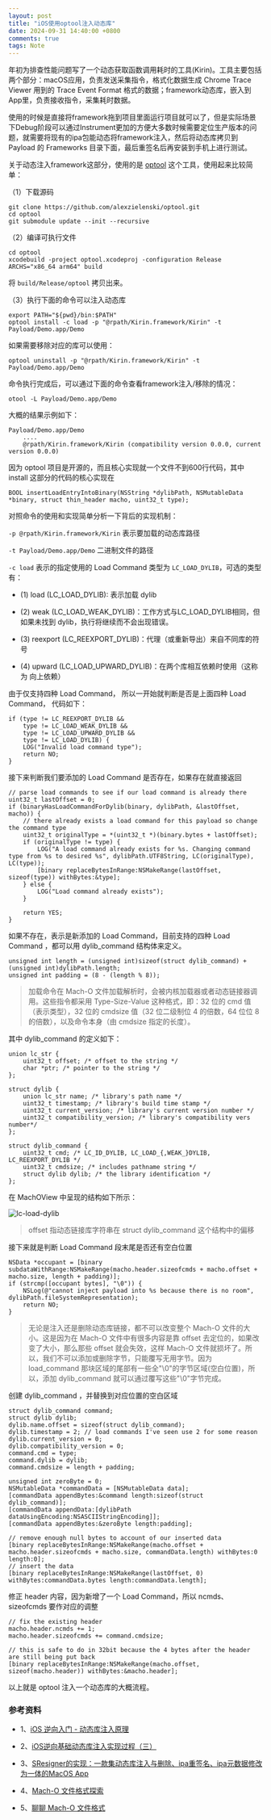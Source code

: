 ```yaml
---
layout: post
title: "iOS使用optool注入动态库"
date: 2024-09-31 14:40:00 +0800
comments: true
tags: Note
---
```


年初为排查性能问题写了一个动态获取函数调用耗时的工具(Kirin)。工具主要包括两个部分：macOS应用，负责发送采集指令，格式化数据生成 Chrome Trace Viewer 用到的 Trace Event Format 格式的数据；framework动态库，嵌入到App里，负责接收指令，采集耗时数据。

使用的时候是直接将framework拖到项目里面运行项目就可以了，但是实际场景下Debug阶段可以通过Instrument更加的方便大多数时候需要定位生产版本的问题，就需要将现有的ipa包能动态将framework注入，然后将动态库拷贝到 Payload 的 Frameworks 目录下面，最后重签名后再安装到手机上进行测试。

关于动态注入framework这部分，使用的是 [optool](https://github.com/alexzielenski/optool.git) 这个工具，使用起来比较简单： 

（1）下载源码

```
git clone https://github.com/alexzielenski/optool.git 
cd optool
git submodule update --init --recursive
```

（2）编译可执行文件

```
cd optool
xcodebuild -project optool.xcodeproj -configuration Release ARCHS="x86_64 arm64" build
```

将 `build/Release/optool` 拷贝出来。

（3）执行下面的命令可以注入动态库

```
export PATH="${pwd}/bin:$PATH"
optool install -c load -p "@rpath/Kirin.framework/Kirin" -t Payload/Demo.app/Demo
```

如果需要移除对应的库可以使用：

```
optool uninstall -p "@rpath/Kirin.framework/Kirin" -t Payload/Demo.app/Demo
```

命令执行完成后，可以通过下面的命令查看framework注入/移除的情况：

```
otool -L Payload/Demo.app/Demo
```

大概的结果示例如下：

```
Payload/Demo.app/Demo
    ....
    @rpath/Kirin.framework/Kirin (compatibility version 0.0.0, current version 0.0.0)
```

因为 optool 项目是开源的，而且核心实现就一个文件不到600行代码，其中 install 这部分的代码的核心实现在 

```
BOOL insertLoadEntryIntoBinary(NSString *dylibPath, NSMutableData *binary, struct thin_header macho, uint32_t type);
```

对照命令的使用和实现简单分析一下背后的实现机制：

`-p @rpath/Kirin.framework/Kirin` 表示要加载的动态库路径

`-t Payload/Demo.app/Demo` 二进制文件的路径

`-c load` 表示的指定使用的 Load Command 类型为 `LC_LOAD_DYLIB`，可选的类型有：

- (1) load (LC_LOAD_DYLIB): 表示加载 dylib 

- (2) weak (LC_LOAD_WEAK_DYLIB)：工作方式与LC_LOAD_DYLIB相同，但如果未找到 dylib，执行将继续而不会出现错误。

- (3) reexport (LC_REEXPORT_DYLIB)：代理（或重新导出）来自不同库的符号

- (4) upward (LC_LOAD_UPWARD_DYLIB)：在两个库相互依赖时使用（这称为 向上依赖）

由于仅支持四种 Load Command， 所以一开始就判断是否是上面四种 Load Command， 代码如下：

```
if (type != LC_REEXPORT_DYLIB &&
    type != LC_LOAD_WEAK_DYLIB &&
    type != LC_LOAD_UPWARD_DYLIB &&
    type != LC_LOAD_DYLIB) {
    LOG("Invalid load command type");
    return NO;
}
```

接下来判断我们要添加的 Load Command 是否存在，如果存在就直接返回

```
// parse load commands to see if our load command is already there
uint32_t lastOffset = 0;
if (binaryHasLoadCommandForDylib(binary, dylibPath, &lastOffset, macho)) {
    // there already exists a load command for this payload so change the command type
    uint32_t originalType = *(uint32_t *)(binary.bytes + lastOffset);
    if (originalType != type) {
        LOG("A load command already exists for %s. Changing command type from %s to desired %s", dylibPath.UTF8String, LC(originalType), LC(type));
        [binary replaceBytesInRange:NSMakeRange(lastOffset, sizeof(type)) withBytes:&type];
    } else {
        LOG("Load command already exists");
    }
        
    return YES;
}
```

如果不存在，表示是新添加的 Load Command，目前支持的四种 Load Command ，都可以用 dylib_command 结构体来定义。

```
unsigned int length = (unsigned int)sizeof(struct dylib_command) + (unsigned int)dylibPath.length;
unsigned int padding = (8 - (length % 8));
```

> 加载命令在 Mach-O 文件加载解析时，会被内核加载器或者动态链接器调用。这些指令都采用 Type-Size-Value 这种格式，即：32 位的 cmd 值（表示类型），32 位的 cmdsize 值（32 位二级制位 4 的倍数，64 位位 8 的倍数），以及命令本身（由 cmdsize 指定的长度）。

其中 dylib_command 的定义如下：

```
union lc_str {
	uint32_t offset; /* offset to the string */
	char *ptr; /* pointer to the string */
};

struct dylib {
    union lc_str name; /* library's path name */
    uint32_t timestamp; /* library's build time stamp */
    uint32_t current_version; /* library's current version number */
    uint32_t compatibility_version;	/* library's compatibility vers number*/
};

struct dylib_command {
	uint32_t cmd; /* LC_ID_DYLIB, LC_LOAD_{,WEAK_}DYLIB, LC_REEXPORT_DYLIB */
	uint32_t cmdsize; /* includes pathname string */
	struct dylib dylib; /* the library identification */
};
```

在 MachOView 中呈现的结构如下所示：

![lc-load-dylib](/images/insert-dylib-by-optool/lc-load-dylib.png)

> offset 指动态链接库字符串在 struct dylib_command 这个结构中的偏移

接下来就是判断 Load Command 段末尾是否还有空白位置

```
NSData *occupant = [binary subdataWithRange:NSMakeRange(macho.header.sizeofcmds + macho.offset + macho.size, length + padding)];
if (strcmp([occupant bytes], "\0")) {
    NSLog(@"cannot inject payload into %s because there is no room", dylibPath.fileSystemRepresentation);
    return NO;
}
```

> 无论是注入还是删除动态库链接，都不可以改变整个 Mach-O 文件的大小。这是因为在 Mach-O 文件中有很多内容是靠 offset 去定位的，如果改变了大小，那么那些 offset 就会失效，这样 Mach-O 文件就损坏了。所以，我们不可以添加或删除字节，只能覆写无用字节。因为 load_command 那块区域的尾部有一些全"\0"的字节区域(空白位置)，所以，添加 dylib_command 就可以通过覆写这些"\0"字节完成。

创建 dylib_command ，并替换到对应位置的空白区域

```
struct dylib_command command;
struct dylib dylib;
dylib.name.offset = sizeof(struct dylib_command);
dylib.timestamp = 2; // load commands I've seen use 2 for some reason
dylib.current_version = 0;
dylib.compatibility_version = 0;
command.cmd = type;
command.dylib = dylib;
command.cmdsize = length + padding;

unsigned int zeroByte = 0;
NSMutableData *commandData = [NSMutableData data];
[commandData appendBytes:&command length:sizeof(struct dylib_command)];
[commandData appendData:[dylibPath dataUsingEncoding:NSASCIIStringEncoding]];
[commandData appendBytes:&zeroByte length:padding];
    
// remove enough null bytes to account of our inserted data
[binary replaceBytesInRange:NSMakeRange(macho.offset + macho.header.sizeofcmds + macho.size, commandData.length) withBytes:0 length:0];
// insert the data
[binary replaceBytesInRange:NSMakeRange(lastOffset, 0) withBytes:commandData.bytes length:commandData.length];
```

修正 header 内容，因为新增了一个 Load Command，所以 ncmds、sizeofcmds 要作对应的调整

```
// fix the existing header
macho.header.ncmds += 1;
macho.header.sizeofcmds += command.cmdsize;
    
// this is safe to do in 32bit because the 4 bytes after the header are still being put back
[binary replaceBytesInRange:NSMakeRange(macho.offset, sizeof(macho.header)) withBytes:&macho.header];    
```

以上就是 optool 注入一个动态库的大概流程。

### 参考资料

- 1、[iOS 逆向入门 - 动态库注入原理](https://www.odszz.com/posts/ios-reverse-insert-dylib/)

- 2、[iOS逆向基础动态库注入实现过程（三）](https://blog.csdn.net/n603482184/article/details/100888999)

- 3、[SResigner的实现：一款集动态库注入与删除、ipa重签名、ipa元数据修改为一体的MacOS App](https://blog.csdn.net/jerryandliujie/article/details/84845162)

- 4、[Mach-O 文件格式探索](https://www.desgard.com/iOS-Source-Probe/C/mach-o/Mach-O%20%E6%96%87%E4%BB%B6%E6%A0%BC%E5%BC%8F%E6%8E%A2%E7%B4%A2.html)

- 5、[聊聊 Mach-O 文件格式](https://geneblue.github.io/2021/01/04/osx/sec--MachO-file-format/)
